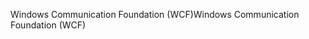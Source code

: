 <span data-ttu-id="7e0e1-101">Windows Communication Foundation (WCF)</span><span class="sxs-lookup"><span data-stu-id="7e0e1-101">Windows Communication Foundation (WCF)</span></span>